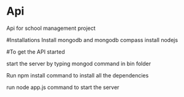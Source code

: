 # Api
Api for school management project

#Installations
Install mongodb and mongodb compass
install nodejs

#To get the API started

start the server by typing mongod command in bin folder

Run npm install command to install all the dependencies

run node app.js command to start the server

